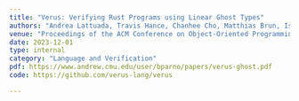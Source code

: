 ```yaml
---
title: "Verus: Verifying Rust Programs using Linear Ghost Types"
authors: "Andrea Lattuada, Travis Hance, Chanhee Cho, Matthias Brun, Isitha Subasinghe, Yi Zhou, Jon Howell, Bryan Parno, Chris Hawblitzel"
venue: "Proceedings of the ACM Conference on Object-Oriented Programming Systems, Languages, and Applications (OOPSLA)"
date: 2023-12-01
type: internal
category: "Language and Verification"
pdf: https://www.andrew.cmu.edu/user/bparno/papers/verus-ghost.pdf
code: https://github.com/verus-lang/verus

---
```

